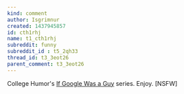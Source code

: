 ```yaml
---
kind: comment
author: Isgrimnur
created: 1437945857
id: cth1rhj
name: t1_cth1rhj
subreddit: funny
subreddit_id : t5_2qh33
thread_id: t3_3eot26
parent_comment: t3_3eot26
---
```


College Humor's [If Google Was a Guy](https://www.youtube.com/playlist?list=PLuKg-Whduhklge1dMCGsemN1Qr_ODqjtZ) series.  Enjoy. [NSFW]

